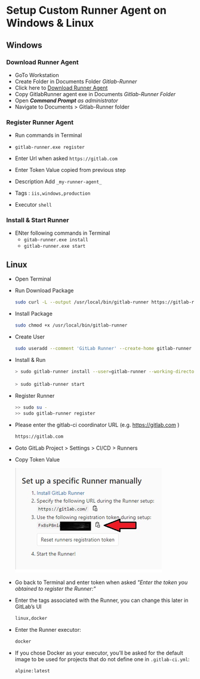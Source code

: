 # Setup Custom Runner Agent on Windows & Linux

## Windows

### Download Runner Agent
- GoTo Workstation
- Create Folder in Documents Folder _Gitlab-Runner_
- Click here to [Download Runner Agent](https://gitlab-runner-downloads.s3.amazonaws.com/latest/binaries/gitlab-runner-windows-amd64.exe)
- Copy GitlabRunner agent exe in Documents _Gitlab-Runner Folder_
- Open _**Command Prompt** as administrator_
- Navigate to Documents > Gitlab-Runner folder
  

### Register Runner Agent

- Run commands in Terminal
    
- `gitlab-runner.exe register`
- Enter Url when asked `https://gitlab.com`
- Enter Token Value copied from previous step
- Description Add `_my-runner-agent_`
- Tags : `iis,windows,production`
- Executor `shell`


### Install & Start Runner

- ENter following commands in Terminal
  -  `gitab-runner.exe install`
  -  `gitlab-runner.exe start`
    
  



## Linux

- Open Terminal
- Run Download Package

  ```bash
  sudo curl -L --output /usr/local/bin/gitlab-runner https://gitlab-runner-downloads.s3.amazonaws.com/latest/binaries/gitlab-runner-linux-amd64

  ```
- Install Package

  ```bash
  sudo chmod +x /usr/local/bin/gitlab-runner
  ```

- Create User
  ```bash
  sudo useradd --comment 'GitLab Runner' --create-home gitlab-runner --shell /bin/bash
  ```

- Install & Run
  ```bash
  > sudo gitlab-runner install --user=gitlab-runner --working-directory=/home/gitlab-runner
  
  > sudo gitlab-runner start
  ```

- Register Runner
  ```bash
  >> sudo su -
  >> sudo gitlab-runner register
  ```
- Please enter the gitlab-ci coordinator URL (e.g. https://gitlab.com )
    ```bash
    https://gitlab.com
    ```
- Goto GitLab Project > Settings > CI/CD > Runners
- Copy Token Value
  
    ![Screenshot1](./images/L4-3.jpg)

- Go back to Terminal and enter token when asked _"Enter the token you obtained to register the Runner:"_
- Enter the tags associated with the Runner, you can change this later in GitLab’s UI
  ```bash
  linux,docker
  ```
- Enter the Runner executor:
  ```bash
  docker
  ```
- If you chose Docker as your executor, you’ll be asked for the default image to be used for projects that do not define one in `.gitlab-ci.yml`:
  ```bash
  alpine:latest
  ```
